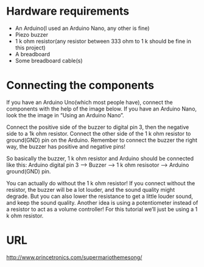 # Hardware requirements
- An Arduino(I used an Arduino Nano, any other is fine)
- Piezo buzzer
- 1 k ohm resistor(any resistor between 333 ohm to 1 k  should be fine in this project)
- A breadboard
- Some breadboard cable(s)

# Connecting the components
If you have an Arduino Uno(which most people have), connect the components with the help of the image below. If you have an Arduino Nano, look the the image in “Using an Arduino Nano”.

Connect the positive side of the buzzer to digital pin 3, then the negative side to a 1k ohm resistor. Connect the other side of the 1 k ohm resistor to ground(GND) pin on the Arduino. Remember to connect the buzzer the right way, the buzzer has positive and negative pins!

So basically the buzzer, 1 k ohm resistor and Arduino should be connected like this:
Arduino digital pin 3 –> Buzzer –> 1 k ohm resisotor –> Arduino ground(GND) pin.

You can actually do without the 1 k ohm resistor! If you connect without the resistor, the buzzer will be a lot louder, and the sound quality might degrade. But you can also lower the resistance to get a little louder sound, and keep the sound quality. Another idea is using a potentiometer instead of a resistor to act as a volume controller! For this tutorial we’ll just be using a 1 k ohm resistor.

# URL
http://www.princetronics.com/supermariothemesong/